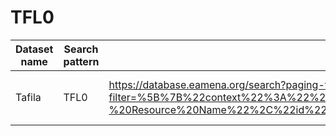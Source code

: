 # TFL0

| Dataset name | Search pattern | Search URL | GeoJSON URL |
|----------|----------|----------|----------|
| Tafila   | TFL0   | https://database.eamena.org/search?paging-filter=1&tiles=true&format=tilecsv&reportlink=false&precision=6&total=376317&term-filter=%5B%7B%22context%22%3A%22%22%2C%22context_label%22%3A%22Heritage%20Place%20-%20Resource%20Name%22%2C%22id%22%3A0%2C%22text%22%3A%22TFL0%22%2C%22type%22%3A%22term%22%2C%22value%22%3A%22TFL0%22%2C%22inverted%22%3Afalse%7D%5D&language=*   | https://database.eamena.org/api/search/export_results?paging-filter=1&tiles=true&format=geojson&reportlink=false&precision=6&total=12&term-filter=%5B%7B%22context%22%3A%22%22%2C%22context_label%22%3A%22Heritage%20Place%20-%20Resource%20Name%22%2C%22id%22%3A0%2C%22text%22%3A%22TFL0%22%2C%22type%22%3A%22term%22%2C%22value%22%3A%22TFL0%22%2C%22inverted%22%3Afalse%7D%5D&language=*&resource-type-filter=%5B%7B%22graphid%22%3A%2234cfe98e-c2c0-11ea-9026-02e7594ce0a0%22%2C%22name%22%3A%22Heritage%20Place%22%2C%22inverted%22%3Afalse%7D%5D |